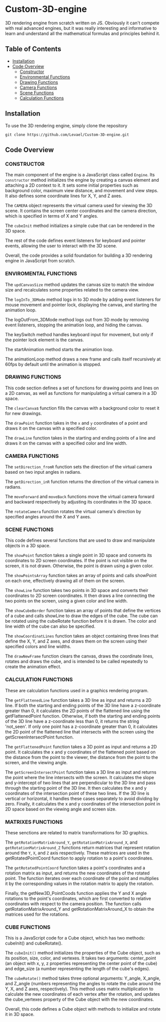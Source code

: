 # Custom-3D-engine

3D rendering engine from scratch written on JS. Obviously it can't compete with real advanced engines, but it was really interesting and informative to learn and understand all the mathematical formulas and principles behind it.

## Table of Contents
- [Installation](#installation)
- [Code Overview](#code-overview)
    - [Constructor](#constructor)
    - [Environmental Functions](#environmental-functions)
    - [Drawing Functions](#drawing-functions)
    - [Camera Functions](#camera-functions)
    - [Scene Functions](#scene-functions)
    - [Calculation Functions](#calculation-functions)

## Installation

To use the 3D rendering engine, simply clone the repository

```
git clone https://github.com/Levael/Custom-3D-engine.git
```

## Code Overview

### CONSTRUCTOR

The main component of the engine is a JavaScript class called `Engine`. Its `constructor` method initializes the engine by creating a canvas element and attaching a 2D context to it. It sets some initial properties such as background color, maximum view distance, and movement and view steps. It also defines some coordinate lines for X, Y, and Z axes.

The `CAMERA` object represents the virtual camera used for viewing the 3D scene. It contains the screen center coordinates and the camera direction, which is specified in terms of X and Y angles.

The `cubeInit` method initializes a simple cube that can be rendered in the 3D space.

The rest of the code defines event listeners for keyboard and pointer events, allowing the user to interact with the 3D scene.

Overall, the code provides a solid foundation for building a 3D rendering engine in JavaScript from scratch.

### ENVIROMENTAL FUNCTIONS

The `updCanvasSize` method updates the canvas size to match the window size and recalculates some properties related to the camera view.

The `logInTo_3DMode` method logs in to 3D mode by adding event listeners for mouse movement and pointer lock, displaying the canvas, and starting the animation loop.

The logOutFrom_3DMode method logs out from 3D mode by removing event listeners, stopping the animation loop, and hiding the canvas.

The keySwitch method handles keyboard input for movement, but only if the pointer lock element is the canvas.

The startAnimation method starts the animation loop.

The animationLoop method draws a new frame and calls itself recursively at 60fps by default until the animation is stopped.

### DRAWING FUNCTIONS

This code section defines a set of functions for drawing points and lines on a 2D canvas, as well as functions for manipulating a virtual camera in a 3D space.

The `clearCanva`s function fills the canvas with a background color to reset it for new drawings.

The `drawPoint` function takes in the `x` and `y` coordinates of a point and draws it on the canvas with a specified color.

The `drawLine` function takes in the starting and ending points of a line and draws it on the canvas with a specified color and line width.

### CAMERA FUNCTIONS

The `setDirection_fromR` function sets the direction of the virtual camera based on two input angles in radians.

The `getDirection_inR` function returns the direction of the virtual camera in radians.

The `moveForward` and `moveBack` functions move the virtual camera forward and backward respectively by adjusting its coordinates in the 3D space.

The `rotateCamera` function rotates the virtual camera's direction by specified angles around the X and Y axes.

### SCENE FUNCTIONS

This code defines several functions that are used to draw and manipulate objects in a 3D space.

The `showPoint` function takes a single point in 3D space and converts its coordinates to 2D screen coordinates. If the point is not visible on the screen, it is not drawn. Otherwise, the point is drawn using a given color.

The `showPointsArray` function takes an array of points and calls showPoint on each one, effectively drawing all of them on the screen.

The `showLine` function takes two points in 3D space and converts their coordinates to 2D screen coordinates. It then draws a line connecting the two points on the screen, using a given color and line width.

The `showCubeBorder` function takes an array of points that define the vertices of a cube and calls showLine to draw the edges of the cube. The cube can be rotated using the cubeRotate function before it is drawn. The color and line width of the cube can also be specified.

The `showCoordinatLines` function takes an object containing three lines that define the X, Y, and Z axes, and draws them on the screen using their specified colors and line widths.

The `drawNewFrame` function clears the canvas, draws the coordinate lines, rotates and draws the cube, and is intended to be called repeatedly to create the animation effect.

### CALCULATION FUNCTIONS

These are calculation functions used in a graphics rendering program.

The `getFlattenedLine` function takes a 3D line as input and returns a 2D line. If both the starting and ending points of the 3D line have a z-coordinate greater than 0, it calculates the 2D points of the flattened line using the getFlattenedPoint function. Otherwise, if both the starting and ending points of the 3D line have a z-coordinate less than 0, it returns the string 'not_seen'. If only one point has a z-coordinate greater than 0, it calculates the 2D point of the flattened line that intersects with the screen using the getScreenIntersectPoint function.

The `getFlattenedPoint` function takes a 3D point as input and returns a 2D point. It calculates the x and y coordinates of the flattened point based on the distance from the point to the viewer, the distance from the point to the screen, and the viewing angle.

The `getScreenIntersectPoint` function takes a 3D line as input and returns the point where the line intersects with the screen. It calculates the slope and y-intercept of two lines that are perpendicular to the 3D line and pass through the starting point of the 3D line. It then calculates the x and y coordinates of the intersection point of these two lines. If the 3D line is vertical or horizontal, it handles these cases separately to avoid dividing by zero. Finally, it calculates the x and y coordinates of the intersection point in 2D space based on the viewing angle and screen size.

### MATRIXES FUNCTIONS

These senctions are related to matrix transformations for 3D graphics.

The `getRotationMatrixAround_Y`, `getRotationMatrixAround_X`, and `getRotationMatrixAround_Z` functions return matrices that represent rotation around the `Y`, `X`, and `Z` axis respectively. These matrices are used in the getRotatedPointCoord function to apply rotation to a point's coordinates.

The `getRotatedPointCoord` function takes a point's coordinates and a rotation matrix as input, and returns the new coordinates of the rotated point. The function iterates over each coordinate of the point and multiplies it by the corresponding values in the rotation matrix to apply the rotation.

Finally, the getNew3D_PointCoods function applies the Y and X angle rotations to the point's coordinates, which are first converted to relative coordinates with respect to the camera position. The function calls getRotationMatrixAround_Y and getRotationMatrixAround_X to obtain the matrices used for the rotations.

### CUBE FUNCTIONS 

This is a JavaScript code for a Cube object, which has two methods: cubeInit() and cubeRotate().

The `cubeInit()` method initializes the properties of the Cube object, such as its position, size, color, and vertexes. It takes two arguments: center_point (an object with x, y, z properties representing the center point of the cube) and edge_size (a number representing the length of the cube's edges).

The `cubeRotate()` method takes three optional arguments: Y_angle, X_angle, and Z_angle (numbers representing the angles to rotate the cube around the Y, X, and Z axes, respectively). This method uses matrix multiplication to calculate the new coordinates of each vertex after the rotation, and updates the cube_vertexes property of the Cube object with the new coordinates.

Overall, this code defines a Cube object with methods to initialize and rotate it in 3D space.

